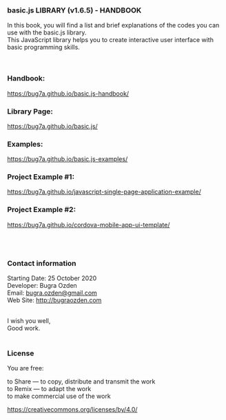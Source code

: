 ### basic.js LIBRARY (v1.6.5) - HANDBOOK

In this book, you will find a list and brief explanations of the codes you can use with the basic.js library.<br>
This JavaScript library helps you to create interactive user interface with basic programming skills.<br />

<br>

### Handbook:
https://bug7a.github.io/basic.js-handbook/

### Library Page:
https://bug7a.github.io/basic.js/

### Examples:
https://bug7a.github.io/basic.js-examples/

### Project Example #1:
https://bug7a.github.io/javascript-single-page-application-example/

### Project Example #2:
https://bug7a.github.io/cordova-mobile-app-ui-template/

<br><br>

### Contact information

Starting Date: 25 October 2020<br>
Developer: Bugra Ozden<br>
Email: bugra.ozden@gmail.com<br>
Web Site: http://bugraozden.com<br><br>

I wish you well,<br />
Good work.<br /><br />

### License

You are free:<br />

to Share — to copy, distribute and transmit the work<br />
to Remix — to adapt the work<br />
to make commercial use of the work<br />

<https://creativecommons.org/licenses/by/4.0/><br /><br />
